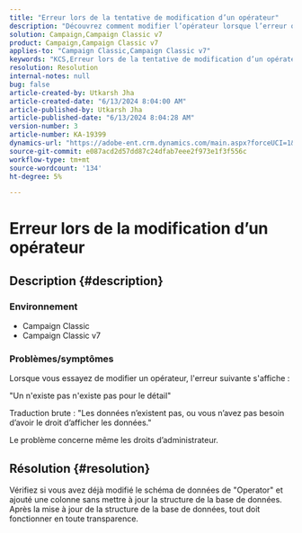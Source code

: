 ```yaml
---
title: "Erreur lors de la tentative de modification d’un opérateur"
description: "Découvrez comment modifier l’opérateur lorsque l’erreur que les données n’existent pas, ou que vous n’avez pas le droit d’afficher les données apparaît."
solution: Campaign,Campaign Classic v7
product: Campaign,Campaign Classic v7
applies-to: "Campaign Classic,Campaign Classic v7"
keywords: "KCS,Erreur lors de la tentative de modification d’un opérateur"
resolution: Resolution
internal-notes: null
bug: false
article-created-by: Utkarsh Jha
article-created-date: "6/13/2024 8:04:00 AM"
article-published-by: Utkarsh Jha
article-published-date: "6/13/2024 8:04:28 AM"
version-number: 3
article-number: KA-19399
dynamics-url: "https://adobe-ent.crm.dynamics.com/main.aspx?forceUCI=1&pagetype=entityrecord&etn=knowledgearticle&id=b1304b78-5b29-ef11-840b-000d3a37eaf2"
source-git-commit: e087acd2d57dd87c24dfab7eee2f973e1f3f556c
workflow-type: tm+mt
source-wordcount: '134'
ht-degree: 5%

---
```


# Erreur lors de la modification d’un opérateur

## Description {#description}


### <b>Environnement</b>

- Campaign Classic
- Campaign Classic v7




### <b>Problèmes/symptômes</b>

Lorsque vous essayez de modifier un opérateur, l&#39;erreur suivante s&#39;affiche :

&quot;Un n&#39;existe pas n&#39;existe pas pour le détail&quot;

Traduction brute : &quot;Les données n’existent pas, ou vous n’avez pas besoin d’avoir le droit d’afficher les données.&quot;

Le problème concerne même les droits d’administrateur.


## Résolution {#resolution}


Vérifiez si vous avez déjà modifié le schéma de données de &quot;Operator&quot; et ajouté une colonne sans mettre à jour la structure de la base de données. Après la mise à jour de la structure de la base de données, tout doit fonctionner en toute transparence.
